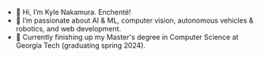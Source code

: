 - 👋 Hi, I’m Kyle Nakamura. Enchenté!
- 👀 I’m passionate about AI & ML, computer vision, autonomous vehicles & robotics, and web development.
- 🌱 Currently finishing up my Master's degree in Computer Science at Georgia Tech (graduating spring 2024).
